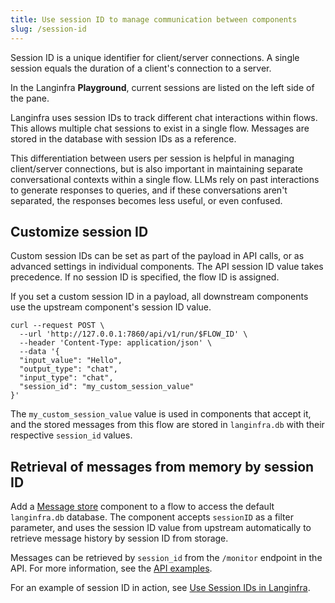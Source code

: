 ```yaml
---
title: Use session ID to manage communication between components
slug: /session-id
---
```


Session ID is a unique identifier for client/server connections. A single session equals the duration of a client's connection to a server.

In the Langinfra **Playground**, current sessions are listed on the left side of the pane.

Langinfra uses session IDs to track different chat interactions within flows. This allows multiple chat sessions to exist in a single flow. Messages are stored in the database with session IDs as a reference.

This differentiation between users per session is helpful in managing client/server connections, but is also important in maintaining separate conversational contexts within a single flow. LLMs rely on past interactions to generate responses to queries, and if these conversations aren't separated, the responses becomes less useful, or even confused.

## Customize session ID

Custom session IDs can be set as part of the payload in API calls, or as advanced settings in individual components. The API session ID value takes precedence. If no session ID is specified, the flow ID is assigned.

If you set a custom session ID in a payload, all downstream components use the upstream component's session ID value.

```
curl --request POST \
  --url 'http://127.0.0.1:7860/api/v1/run/$FLOW_ID' \
  --header 'Content-Type: application/json' \
  --data '{
  "input_value": "Hello",
  "output_type": "chat",
  "input_type": "chat",
  "session_id": "my_custom_session_value"
}'
```

The `my_custom_session_value` value is used in components that accept it, and the stored messages from this flow are stored in `langinfra.db` with their respective `session_id` values.

## Retrieval of messages from memory by session ID

Add a [Message store](/components-helpers#message-store) component to a flow to access the default `langinfra.db` database. The component accepts `sessionID` as a filter parameter, and uses the session ID value from upstream automatically to retrieve message history by session ID from storage.

Messages can be retrieved by `session_id` from the `/monitor` endpoint in the API. For more information, see the [API examples](https://docs.langinfra.org/api-reference-api-examples#get-messages).

For an example of session ID in action, see [Use Session IDs in Langinfra](https://www.youtube.com/watch?v=nJiF_eF21MY).